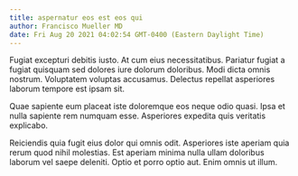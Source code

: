 ```yaml
---
title: aspernatur eos est eos qui
author: Francisco Mueller MD
date: Fri Aug 20 2021 04:02:54 GMT-0400 (Eastern Daylight Time)
---
```

Fugiat excepturi debitis iusto. At cum eius necessitatibus. Pariatur fugiat a fugiat quisquam sed dolores iure dolorum doloribus. Modi dicta omnis nostrum. Voluptatem voluptas accusamus. Delectus repellat asperiores laborum tempore est ipsam sit.

 Quae sapiente eum placeat iste doloremque eos neque odio quasi. Ipsa et nulla sapiente rem numquam esse. Asperiores expedita quis veritatis explicabo.

 Reiciendis quia fugit eius dolor qui omnis odit. Asperiores iste aperiam quia rerum quod nihil molestias. Est aperiam minima nulla ullam doloribus laborum vel saepe deleniti. Optio et porro optio aut. Enim omnis ut illum.
